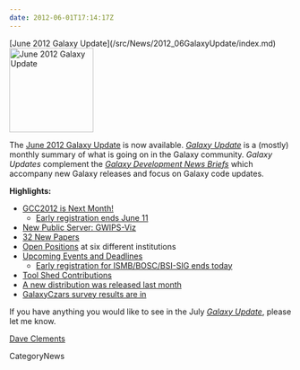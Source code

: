 ```yaml
---
date: 2012-06-01T17:14:17Z
---
```

<div class='newsItemHeader'>[June 2012 Galaxy Update](/src/News/2012_06GalaxyUpdate/index.md)</div>

<div class='right'><a href='/GalaxyUpdates/2012_06'><img src='/Images/Logos/GalaxyUpdate200.png' alt='June 2012 Galaxy Update' width=150 /></a></div>

The [June 2012 Galaxy Update](/GalaxyUpdates/2012_06) is now available.  *[Galaxy Update](/GalaxyUpdates)* is a (mostly) monthly summary of what is going on in the Galaxy community.  *Galaxy Updates* complement the *[Galaxy Development News Briefs](/src/DevNewsBriefs/index.md)* which accompany new Galaxy releases and focus on Galaxy code updates.

**Highlights:**

* [GCC2012 is Next Month!](/GalaxyUpdates/2012_06#gcc2012-is-next-month)
  * [Early registration ends June 11](/GalaxyUpdates/2012_06#gcc2012-is-next-month)
* [New Public Server: GWIPS-Viz](/GalaxyUpdates/2012_06#new-public-server-gwips-viz) 
* [32 New Papers](/GalaxyUpdates/2012_06#new-papers)
* [Open Positions](/GalaxyUpdates/2012_06#whos-hiring) at six different institutions
* [Upcoming Events and Deadlines](/GalaxyUpdates/2012_06#upcoming-events-and-deadlines)
  * [Early registration for ISMB/BOSC/BSI-SIG ends today](/GalaxyUpdates/2012_06#upcoming-events-and-deadlines)
* [Tool Shed Contributions](/GalaxyUpdates/2012_06#tool-shed-contributions)
* [A new distribution was released last month](/GalaxyUpdates/2012_06#new-distribution)
* [GalaxyCzars survey results are in](/GalaxyUpdates/2012_06#other-news)

If you have anything you would like to see in the July *[Galaxy Update](/src/GalaxyUpdates/index.md)*, please let me know.

[Dave Clements](/src/DaveClements/index.md)


CategoryNews
